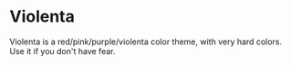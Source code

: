 # Violenta

Violenta is a red/pink/purple/violenta color theme, with very hard colors. Use it if you don't have fear.
